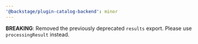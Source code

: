 ```yaml
---
'@backstage/plugin-catalog-backend': minor
---
```


**BREAKING**: Removed the previously deprecated `results` export. Please use `processingResult` instead.
